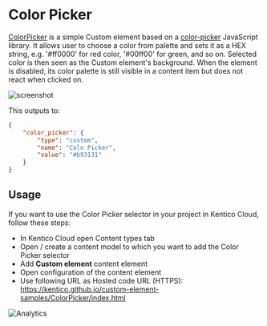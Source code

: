 # Color Picker

[ColorPicker](https://github.com/Kentico/custom-element-samples/blob/master/ColorPicker/color-picker.html) is a simple Custom element based on a [color-picker](https://github.com/tovic/color-picker) JavaScript library. It allows user to choose a color from palette and sets it as a HEX string, e.g. '#ff0000' for red color, '#00ff00' for green, and so on. Selected color is then seen as the Custom element's background. When the element is disabled, its color palette is still visible in a content item but does not react when clicked on.

![screenshot](https://files.readme.io/4f023b9-custom.gif)

This outputs to:
```json
{
    "color_picker": {
        "type": "custom",
        "name": "Colo Picker",
        "value": "#b93131"
    }
}

```

## Usage

If you want to use the Color Picker selector in your project in Kentico Cloud, follow these steps:

* In Kentico Cloud open Content types tab
* Open / create a content model to which you want to add the Color Picker selector
* Add **Custom element** content element
* Open configuration of the content element
* Use following URL as Hosted code URL (HTTPS): https://kentico.github.io/custom-element-samples/ColorPicker/index.html

![Analytics](https://kentico-ga-beacon.azurewebsites.net/api/UA-69014260-4/Kentico/custom-element-samples/ColorPicker?pixel)

